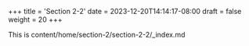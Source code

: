 +++
title = 'Section 2-2'
date = 2023-12-20T14:14:17-08:00
draft = false
weight = 20
+++

This is content/home/section-2/section-2-2/_index.md
